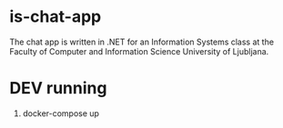 # is-chat-app

The chat app is written in .NET for an Information Systems class at the Faculty of Computer and Information Science University of Ljubljana.

# DEV running

1. docker-compose up
